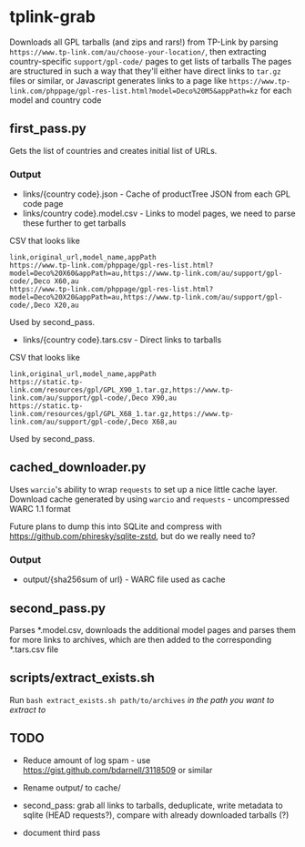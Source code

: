 # tplink-grab
Downloads all GPL tarballs (and zips and rars!) from TP-Link by parsing `https://www.tp-link.com/au/choose-your-location/`, then extracting country-specific `support/gpl-code/` pages to get lists of tarballs
The pages are structured in such a way that they'll either have direct links to `tar.gz` files or similar, or Javascript generates links to a page like `https://www.tp-link.com/phppage/gpl-res-list.html?model=Deco%20M5&appPath=kz` for each model and country code


## first_pass.py
Gets the list of countries and creates initial list of URLs.

### Output
* links/{country code}.json - Cache of productTree JSON from each GPL code page
* links/country code}.model.csv - Links to model pages, we need to parse these further to get tarballs

CSV that looks like 
```csv
link,original_url,model_name,appPath
https://www.tp-link.com/phppage/gpl-res-list.html?model=Deco%20X60&appPath=au,https://www.tp-link.com/au/support/gpl-code/,Deco X60,au
https://www.tp-link.com/phppage/gpl-res-list.html?model=Deco%20X20&appPath=au,https://www.tp-link.com/au/support/gpl-code/,Deco X20,au
```

Used by second_pass.

* links/{country code}.tars.csv - Direct links to tarballs

CSV that looks like
```csv
link,original_url,model_name,appPath
https://static.tp-link.com/resources/gpl/GPL_X90_1.tar.gz,https://www.tp-link.com/au/support/gpl-code/,Deco X90,au
https://static.tp-link.com/resources/gpl/GPL_X68_1.tar.gz,https://www.tp-link.com/au/support/gpl-code/,Deco X68,au
```

Used by second_pass.


## cached_downloader.py
Uses `warcio`'s ability to wrap `requests` to set up a nice little cache layer. 
Download cache generated by using `warcio` and `requests` - uncompressed WARC 1.1 format

Future plans to dump this into SQLite and compress with https://github.com/phiresky/sqlite-zstd, but do we really need to?
### Output
* output/{sha256sum of url} - WARC file used as cache 


## second_pass.py
Parses *.model.csv, downloads the additional model pages and parses them for more links to archives, which are then added to the corresponding *.tars.csv file

## scripts/extract_exists.sh
Run `bash extract_exists.sh path/to/archives` *in the path you want to extract to*


## TODO
* Reduce amount of log spam - use https://gist.github.com/bdarnell/3118509 or similar

* Rename output/ to cache/

* second_pass: grab all links to tarballs, deduplicate, write metadata to sqlite (HEAD requests?), compare with already downloaded tarballs (?)

* document third pass

